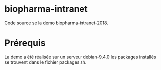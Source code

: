 # biopharma-intranet
Code source se la demo biopharma-intranet-2018.

# Prérequis
La demo a été réalisée sur un serveur debian-9.4.0 les packages installés se trouvent dans le fichier packages.sh.
